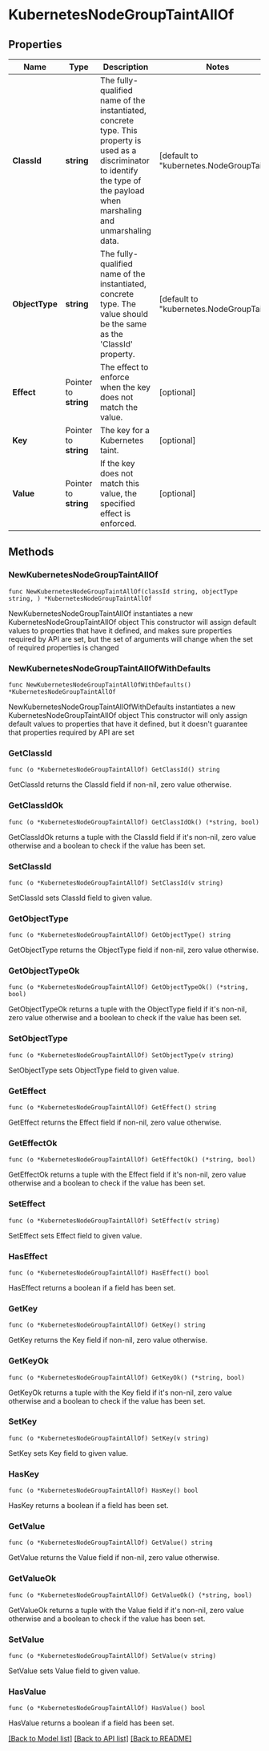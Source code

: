 # KubernetesNodeGroupTaintAllOf

## Properties

Name | Type | Description | Notes
------------ | ------------- | ------------- | -------------
**ClassId** | **string** | The fully-qualified name of the instantiated, concrete type. This property is used as a discriminator to identify the type of the payload when marshaling and unmarshaling data. | [default to "kubernetes.NodeGroupTaint"]
**ObjectType** | **string** | The fully-qualified name of the instantiated, concrete type. The value should be the same as the &#39;ClassId&#39; property. | [default to "kubernetes.NodeGroupTaint"]
**Effect** | Pointer to **string** | The effect to enforce when the key does not match the value. | [optional] 
**Key** | Pointer to **string** | The key for a Kubernetes taint. | [optional] 
**Value** | Pointer to **string** | If the key does not match this value, the specified effect is enforced. | [optional] 

## Methods

### NewKubernetesNodeGroupTaintAllOf

`func NewKubernetesNodeGroupTaintAllOf(classId string, objectType string, ) *KubernetesNodeGroupTaintAllOf`

NewKubernetesNodeGroupTaintAllOf instantiates a new KubernetesNodeGroupTaintAllOf object
This constructor will assign default values to properties that have it defined,
and makes sure properties required by API are set, but the set of arguments
will change when the set of required properties is changed

### NewKubernetesNodeGroupTaintAllOfWithDefaults

`func NewKubernetesNodeGroupTaintAllOfWithDefaults() *KubernetesNodeGroupTaintAllOf`

NewKubernetesNodeGroupTaintAllOfWithDefaults instantiates a new KubernetesNodeGroupTaintAllOf object
This constructor will only assign default values to properties that have it defined,
but it doesn't guarantee that properties required by API are set

### GetClassId

`func (o *KubernetesNodeGroupTaintAllOf) GetClassId() string`

GetClassId returns the ClassId field if non-nil, zero value otherwise.

### GetClassIdOk

`func (o *KubernetesNodeGroupTaintAllOf) GetClassIdOk() (*string, bool)`

GetClassIdOk returns a tuple with the ClassId field if it's non-nil, zero value otherwise
and a boolean to check if the value has been set.

### SetClassId

`func (o *KubernetesNodeGroupTaintAllOf) SetClassId(v string)`

SetClassId sets ClassId field to given value.


### GetObjectType

`func (o *KubernetesNodeGroupTaintAllOf) GetObjectType() string`

GetObjectType returns the ObjectType field if non-nil, zero value otherwise.

### GetObjectTypeOk

`func (o *KubernetesNodeGroupTaintAllOf) GetObjectTypeOk() (*string, bool)`

GetObjectTypeOk returns a tuple with the ObjectType field if it's non-nil, zero value otherwise
and a boolean to check if the value has been set.

### SetObjectType

`func (o *KubernetesNodeGroupTaintAllOf) SetObjectType(v string)`

SetObjectType sets ObjectType field to given value.


### GetEffect

`func (o *KubernetesNodeGroupTaintAllOf) GetEffect() string`

GetEffect returns the Effect field if non-nil, zero value otherwise.

### GetEffectOk

`func (o *KubernetesNodeGroupTaintAllOf) GetEffectOk() (*string, bool)`

GetEffectOk returns a tuple with the Effect field if it's non-nil, zero value otherwise
and a boolean to check if the value has been set.

### SetEffect

`func (o *KubernetesNodeGroupTaintAllOf) SetEffect(v string)`

SetEffect sets Effect field to given value.

### HasEffect

`func (o *KubernetesNodeGroupTaintAllOf) HasEffect() bool`

HasEffect returns a boolean if a field has been set.

### GetKey

`func (o *KubernetesNodeGroupTaintAllOf) GetKey() string`

GetKey returns the Key field if non-nil, zero value otherwise.

### GetKeyOk

`func (o *KubernetesNodeGroupTaintAllOf) GetKeyOk() (*string, bool)`

GetKeyOk returns a tuple with the Key field if it's non-nil, zero value otherwise
and a boolean to check if the value has been set.

### SetKey

`func (o *KubernetesNodeGroupTaintAllOf) SetKey(v string)`

SetKey sets Key field to given value.

### HasKey

`func (o *KubernetesNodeGroupTaintAllOf) HasKey() bool`

HasKey returns a boolean if a field has been set.

### GetValue

`func (o *KubernetesNodeGroupTaintAllOf) GetValue() string`

GetValue returns the Value field if non-nil, zero value otherwise.

### GetValueOk

`func (o *KubernetesNodeGroupTaintAllOf) GetValueOk() (*string, bool)`

GetValueOk returns a tuple with the Value field if it's non-nil, zero value otherwise
and a boolean to check if the value has been set.

### SetValue

`func (o *KubernetesNodeGroupTaintAllOf) SetValue(v string)`

SetValue sets Value field to given value.

### HasValue

`func (o *KubernetesNodeGroupTaintAllOf) HasValue() bool`

HasValue returns a boolean if a field has been set.


[[Back to Model list]](../README.md#documentation-for-models) [[Back to API list]](../README.md#documentation-for-api-endpoints) [[Back to README]](../README.md)


